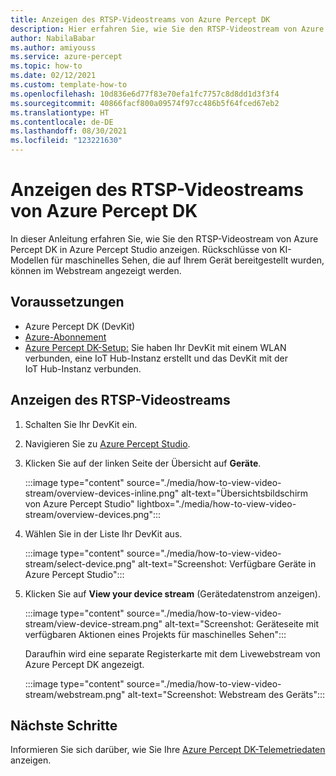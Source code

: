 ```yaml
---
title: Anzeigen des RTSP-Videostreams von Azure Percept DK
description: Hier erfahren Sie, wie Sie den RTSP-Videostream von Azure Percept DK anzeigen.
author: NabilaBabar
ms.author: amiyouss
ms.service: azure-percept
ms.topic: how-to
ms.date: 02/12/2021
ms.custom: template-how-to
ms.openlocfilehash: 10d836e6d77f83e70efa1fc7757c8d8dd1d3f3f4
ms.sourcegitcommit: 40866facf800a09574f97cc486b5f64fced67eb2
ms.translationtype: HT
ms.contentlocale: de-DE
ms.lasthandoff: 08/30/2021
ms.locfileid: "123221630"
---
```

# <a name="view-your-azure-percept-dk-rtsp-video-stream"></a>Anzeigen des RTSP-Videostreams von Azure Percept DK

In dieser Anleitung erfahren Sie, wie Sie den RTSP-Videostream von Azure Percept DK in Azure Percept Studio anzeigen. Rückschlüsse von KI-Modellen für maschinelles Sehen, die auf Ihrem Gerät bereitgestellt wurden, können im Webstream angezeigt werden.

## <a name="prerequisites"></a>Voraussetzungen

- Azure Percept DK (DevKit)
- [Azure-Abonnement](https://azure.microsoft.com/free/)
- [Azure Percept DK-Setup:](./quickstart-percept-dk-set-up.md) Sie haben Ihr DevKit mit einem WLAN verbunden, eine IoT Hub-Instanz erstellt und das DevKit mit der IoT Hub-Instanz verbunden.

## <a name="view-the-rtsp-video-stream"></a>Anzeigen des RTSP-Videostreams

1. Schalten Sie Ihr DevKit ein.

1. Navigieren Sie zu [Azure Percept Studio](https://go.microsoft.com/fwlink/?linkid=2135819).

1. Klicken Sie auf der linken Seite der Übersicht auf **Geräte**.

    :::image type="content" source="./media/how-to-view-video-stream/overview-devices-inline.png" alt-text="Übersichtsbildschirm von Azure Percept Studio" lightbox="./media/how-to-view-video-stream/overview-devices.png":::

1. Wählen Sie in der Liste Ihr DevKit aus.

    :::image type="content" source="./media/how-to-view-video-stream/select-device.png" alt-text="Screenshot: Verfügbare Geräte in Azure Percept Studio":::

1. Klicken Sie auf **View your device stream** (Gerätedatenstrom anzeigen).

    :::image type="content" source="./media/how-to-view-video-stream/view-device-stream.png" alt-text="Screenshot: Geräteseite mit verfügbaren Aktionen eines Projekts für maschinelles Sehen":::

    Daraufhin wird eine separate Registerkarte mit dem Livewebstream von Azure Percept DK angezeigt.

    :::image type="content" source="./media/how-to-view-video-stream/webstream.png" alt-text="Screenshot: Webstream des Geräts":::

## <a name="next-steps"></a>Nächste Schritte

Informieren Sie sich darüber, wie Sie Ihre [Azure Percept DK-Telemetriedaten](./how-to-view-telemetry.md) anzeigen.